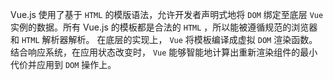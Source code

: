 Vue.js 使用了基于 `HTML` 的模版语法，允许开发者声明式地将 `DOM` 绑定至底层 `Vue` 实例的数据。所有 Vue.js 的模板都是合法的 `HTML` ，所以能被遵循规范的浏览器和 `HTML` 解析器解析。
在底层的实现上， `Vue` 将模板编译成虚拟 `DOM` 渲染函数。结合响应系统，在应用状态改变时， `Vue` 能够智能地计算出重新渲染组件的最小代价并应用到 `DOM` 操作上。